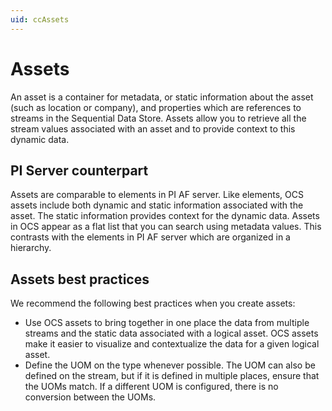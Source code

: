 ```yaml
---
uid: ccAssets
---
```


# Assets

An asset is a container for metadata, or static information about the asset (such as location or company), and properties which are references to streams in the Sequential Data Store. Assets allow you to retrieve all the stream values associated with an asset and to provide context to this dynamic data. 

## PI Server counterpart

Assets are comparable to elements in PI AF server. Like elements, OCS assets include both dynamic and static information associated with the asset. The static information provides context for the dynamic data. Assets in OCS appear as a flat list that you can search using metadata values. This contrasts with the elements in PI AF server which are organized in a hierarchy.

## Assets best practices

We recommend the following best practices when you create assets:

- Use OCS assets to bring together in one place the data from multiple streams and the static data associated with a logical asset. OCS assets make it easier to visualize and contextualize the data for a given logical asset.
- Define the UOM on the type whenever possible. The UOM can also be defined on the stream, but if it is defined in multiple places, ensure that the UOMs match. If a different UOM is configured, there is no conversion between the UOMs.  
